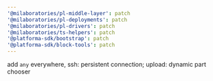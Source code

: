 ```yaml
---
'@milaboratories/pl-middle-layer': patch
'@milaboratories/pl-deployments': patch
'@milaboratories/pl-drivers': patch
'@milaboratories/ts-helpers': patch
'@platforma-sdk/bootstrap': patch
'@platforma-sdk/block-tools': patch
---
```


add `any` everywhere, ssh: persistent connection; upload: dynamic part chooser
